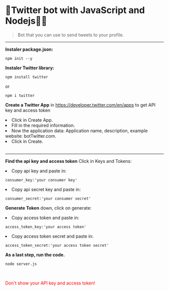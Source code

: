 # 🚀Twitter bot with JavaScript and Nodejs👨‍💻



>Bot that you can use to send tweets to your profile.

-------------------
**Instaler package.json:**
```
npm init --y
```
**Instaler Twitter library:**
```
npm install twitter  
```
or
```
npm i twitter
```

**Create a Twitter App** in https://developer.twitter.com/en/apps to get API key and access token
<li>Click in Create App.</li>
<li>Fill in the required information.</li>
<li>Now the application data: Application name, description, example website: botTwitter.com.</li>
<li>Click in Create.</li>
<br>

---------------------
**Find the api key and access token** Click in Keys and Tokens:
<li>Copy api key and paste in:</li>

```
consumer_key:'your consumer key'
```
 <li>Copy api secret key and paste in:</li>

```
consumer_secret:'your consumer secret'
```

**Generate Token** down, click on generate:


<li>Copy access token and paste in:</li>

```
access_token_key:'your access token'
```
<li>Copy access token secret and paste in:</li>

```
access_token_secret:'your access token secret'
```

**As a last step, run the code.**
```
node server.js
```



<br>
<p style="color:red;"> Don't show your API key and access token!</p>


